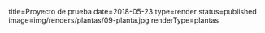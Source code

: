 title=Proyecto de prueba
date=2018-05-23
type=render
status=published
image=img/renders/plantas/09-planta.jpg
renderType=plantas
~~~~~~